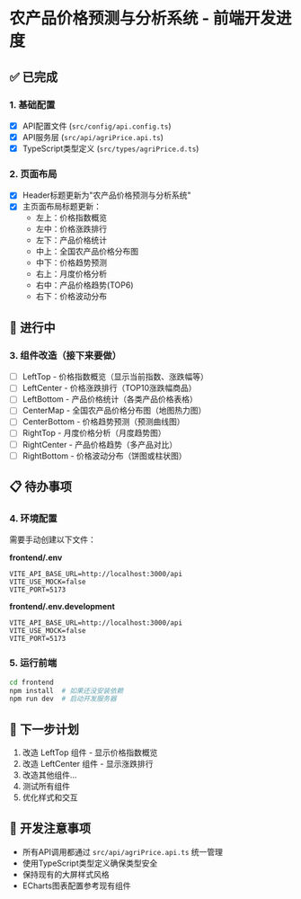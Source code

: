 # 农产品价格预测与分析系统 - 前端开发进度

## ✅ 已完成

### 1. 基础配置
- [x] API配置文件 (`src/config/api.config.ts`)
- [x] API服务层 (`src/api/agriPrice.api.ts`)
- [x] TypeScript类型定义 (`src/types/agriPrice.d.ts`)

### 2. 页面布局
- [x] Header标题更新为"农产品价格预测与分析系统"
- [x] 主页面布局标题更新：
  - 左上：价格指数概览
  - 左中：价格涨跌排行  
  - 左下：产品价格统计
  - 中上：全国农产品价格分布图
  - 中下：价格趋势预测
  - 右上：月度价格分析
  - 右中：产品价格趋势(TOP6)
  - 右下：价格波动分布

## 🚧 进行中

### 3. 组件改造（接下来要做）
- [ ] LeftTop - 价格指数概览（显示当前指数、涨跌幅等）
- [ ] LeftCenter - 价格涨跌排行（TOP10涨跌幅商品）
- [ ] LeftBottom - 产品价格统计（各类产品价格表格）
- [ ] CenterMap - 全国农产品价格分布图（地图热力图）
- [ ] CenterBottom - 价格趋势预测（预测曲线图）
- [ ] RightTop - 月度价格分析（月度趋势图）
- [ ] RightCenter - 产品价格趋势（多产品对比）
- [ ] RightBottom - 价格波动分布（饼图或柱状图）

## 📋 待办事项

### 4. 环境配置
需要手动创建以下文件：

**frontend/.env**
```env
VITE_API_BASE_URL=http://localhost:3000/api
VITE_USE_MOCK=false
VITE_PORT=5173
```

**frontend/.env.development**
```env
VITE_API_BASE_URL=http://localhost:3000/api
VITE_USE_MOCK=false
VITE_PORT=5173
```

### 5. 运行前端
```bash
cd frontend
npm install  # 如果还没安装依赖
npm run dev  # 启动开发服务器
```

## 🎯 下一步计划

1. 改造 LeftTop 组件 - 显示价格指数概览
2. 改造 LeftCenter 组件 - 显示涨跌排行
3. 改造其他组件...
4. 测试所有组件
5. 优化样式和交互

## 📝 开发注意事项

- 所有API调用都通过 `src/api/agriPrice.api.ts` 统一管理
- 使用TypeScript类型定义确保类型安全
- 保持现有的大屏样式风格
- ECharts图表配置参考现有组件

